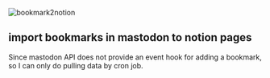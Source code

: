 ![bookmark2notion](https://github.com/bambooom/masto-tools/actions/workflows/bookmark2notion.js.yml/badge.svg)

## import bookmarks in mastodon to notion pages

Since mastodon API does not provide an event hook for adding a bookmark,
so I can only do pulling data by cron job.
